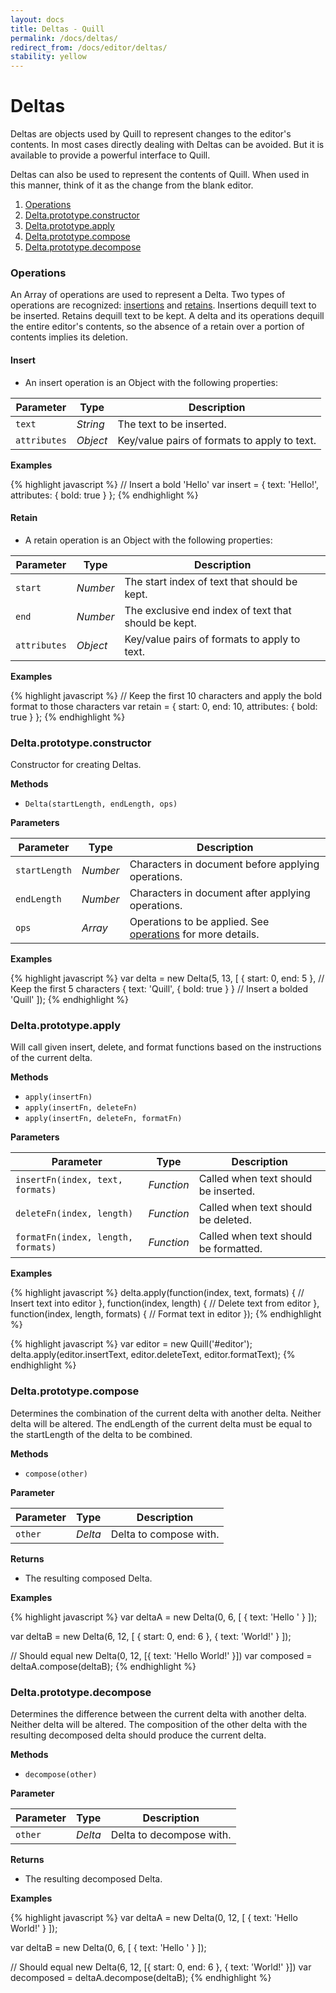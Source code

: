 ```yaml
---
layout: docs
title: Deltas - Quill
permalink: /docs/deltas/
redirect_from: /docs/editor/deltas/
stability: yellow
---
```


# Deltas

Deltas are objects used by Quill to represent changes to the editor's contents. In most cases directly dealing with Deltas can be avoided. But it is available to provide a powerful interface to Quill.

Deltas can also be used to represent the contents of Quill. When used in this manner, think of it as the change from the blank editor.

1. [Operations](#operations)
1. [Delta.prototype.constructor](#deltaprototypeconstructor)
1. [Delta.prototype.apply](#deltaprototypeapply)
1. [Delta.prototype.compose](#deltaprototypecompose)
1. [Delta.prototype.decompose](#deltaprototypedecompose)

### Operations

An Array of operations are used to represent a Delta. Two types of operations are recognized: [insertions](#insert) and [retains](#retain). Insertions dequill text to be inserted. Retains dequill text to be kept. A delta and its operations dequill the entire editor's contents, so the absence of a retain over a portion of contents implies its deletion.

#### Insert

- An insert operation is an Object with the following properties:

| Parameter    | Type     | Description
|--------------|----------|------------
| `text`       | _String_ | The text to be inserted.
| `attributes` | _Object_ | Key/value pairs of formats to apply to text.

**Examples**

{% highlight javascript %}
// Insert a bold 'Hello'
var insert = {
  text: 'Hello!',
  attributes: { bold: true }
};
{% endhighlight %}

#### Retain

- A retain operation is an Object with the following properties:

| Parameter    | Type     | Description
|--------------|----------|------------
| `start`      | _Number_ | The start index of text that should be kept.
| `end`        | _Number_ | The exclusive end index of text that should be kept.
| `attributes` | _Object_ | Key/value pairs of formats to apply to text.

**Examples**

{% highlight javascript %}
// Keep the first 10 characters and apply the bold format to those characters
var retain = {
  start: 0,
  end: 10,
  attributes: { bold: true }
};
{% endhighlight %}

### Delta.prototype.constructor

Constructor for creating Deltas.

**Methods**

- `Delta(startLength, endLength, ops)`

**Parameters**

| Parameter     | Type     | Description
|---------------|----------|------------
| `startLength` | _Number_ | Characters in document before applying operations.
| `endLength`   | _Number_ | Characters in document after applying operations.
| `ops`         | _Array_  | Operations to be applied. See [operations](#operations) for more details.

**Examples**

{% highlight javascript %}
var delta = new Delta(5, 13, [
  { start: 0, end: 5 },                 // Keep the first 5 characters
  { text: 'Quill', { bold: true } }     // Insert a bolded 'Quill'
]);
{% endhighlight %}

### Delta.prototype.apply

Will call given insert, delete, and format functions based on the instructions of the current delta.

**Methods**

- `apply(insertFn)`
- `apply(insertFn, deleteFn)`
- `apply(insertFn, deleteFn, formatFn)`

**Parameters**

| Parameter                          | Type       | Description
|------------------------------------|------------|------------
| `insertFn(index, text, formats)`   | _Function_ | Called when text should be inserted.
| `deleteFn(index, length)`          | _Function_ | Called when text should be deleted.
| `formatFn(index, length, formats)` | _Function_ | Called when text should be formatted.

**Examples**

{% highlight javascript %}
delta.apply(function(index, text, formats) {
  // Insert text into editor
}, function(index, length) {
  // Delete text from editor
}, function(index, length, formats) {
  // Format text in editor
});
{% endhighlight %}

{% highlight javascript %}
var editor = new Quill('#editor');
delta.apply(editor.insertText, editor.deleteText, editor.formatText);
{% endhighlight %}

### Delta.prototype.compose

Determines the combination of the current delta with another delta. Neither delta will be altered. The endLength of the current delta must be equal to the startLength of the delta to be combined.

**Methods**

- `compose(other)`

**Parameter**

| Parameter | Type    | Description
|-----------|---------|------------
| `other`   | _Delta_ | Delta to compose with.

**Returns**

- The resulting composed Delta.

**Examples**

{% highlight javascript %}
var deltaA = new Delta(0, 6, [
  { text: 'Hello ' }
]);

var deltaB = new Delta(6, 12, [
  { start: 0, end: 6 },
  { text: 'World!' }
]);

// Should equal new Delta(0, 12, [{ text: 'Hello World!' }])
var composed = deltaA.compose(deltaB);
{% endhighlight %}

### Delta.prototype.decompose

Determines the difference between the current delta with another delta. Neither delta will be altered. The composition of the other delta with the resulting decomposed delta should produce the current delta.

**Methods**

- `decompose(other)`

**Parameter**

| Parameter | Type    | Description
|-----------|---------|------------
| `other`   | _Delta_ | Delta to decompose with.

**Returns**

- The resulting decomposed Delta.

**Examples**

{% highlight javascript %}
var deltaA = new Delta(0, 12, [
  { text: 'Hello World!' }
]);

var deltaB = new Delta(0, 6, [
  { text: 'Hello ' }
]);

// Should equal new Delta(6, 12, [{ start: 0, end: 6 }, { text: 'World!' }])
var decomposed = deltaA.decompose(deltaB);
{% endhighlight %}
